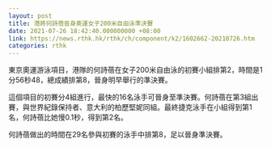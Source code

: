 ```yaml
---
layout: post
title: 港將何詩蓓晉身奧運女子200米自由泳準決賽
date: 2021-07-26 18:42:40.000000000 +08:00
link: https://news.rthk.hk/rthk/ch/component/k2/1602662-20210726.htm
categories: rthk
---
```


東京奧運游泳項目，港隊的何詩蓓在女子200米自由泳的初賽小組排第2，時間是1分56秒48，總成績排第8，晉身明早舉行的準決賽。

這個項目的初賽分4組進行，最快的16名泳手可晉身至準決賽。何詩蓓在第3組出賽，與世界紀錄保持者、意大利的柏歷堅妮同組。最終捷克泳手在小組得到第1名，何詩蓓比她慢0.1秒，得到第2名。

何詩蓓做出的時間在29名參與初賽的泳手中排第8，足以晉身準決賽。
